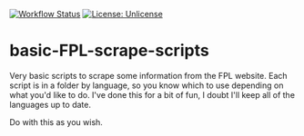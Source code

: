 [![Workflow Status](https://github.com/c-wilkinson/basic-FPL-scrape-scripts/workflows/Mini-League-History-Charting%20Powershell%20Script/badge.svg)](https://github.com/c-wilkinson/basic-FPL-scrape-scripts/actions)
[![License: Unlicense](https://img.shields.io/badge/license-Unlicense-blue.svg)](http://unlicense.org/)

# basic-FPL-scrape-scripts
Very basic scripts to scrape some information from the FPL website.  Each script is in a folder by language, so you know which to use depending on what you'd like to do.  I've done this for a bit of fun, I doubt I'll keep all of the languages up to date.

Do with this as you wish.  
